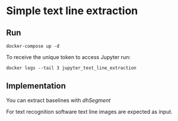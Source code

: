# Simple text line extraction

## Run
```
docker-compose up -d
```
To receive the unique token to access Jupyter run:
```
docker logs --tail 3 jupyter_text_line_extraction
```

## Implementation

You can extract baselines with *dhSegment*

For text recognition software text line images are expected as input.
